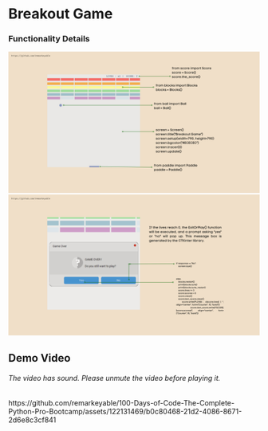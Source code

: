 <h1> Breakout Game </h1>
<h3> Functionality Details </h3>
<img src ="images/1.png">
<img src ="images/2.png">
<h2> Demo Video </h2>
<h6> The video has sound. Please unmute the video before playing it.</h6>
https://github.com/remarkeyable/100-Days-of-Code-The-Complete-Python-Pro-Bootcamp/assets/122131469/b0c80468-21d2-4086-8671-2d6e8c3cf841

